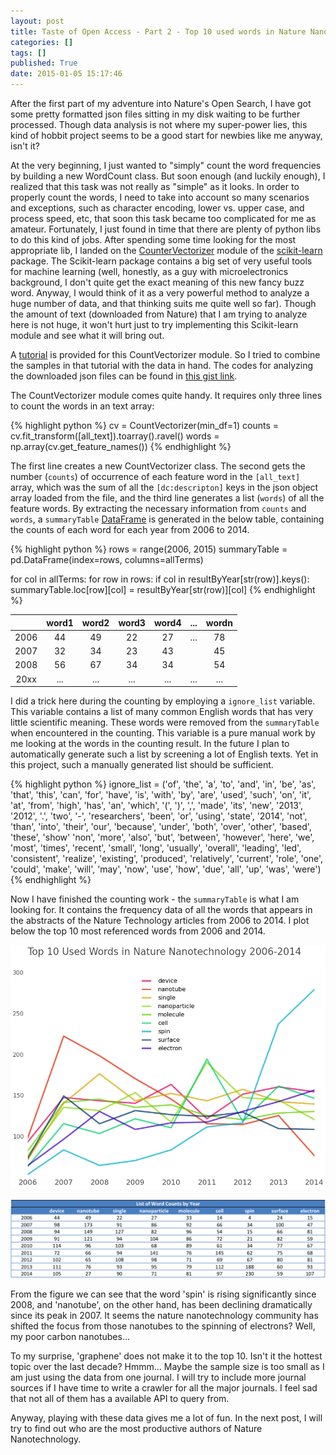 ```yaml
---
layout: post
title: Taste of Open Access - Part 2 - Top 10 used words in Nature Nanotechnology
categories: []
tags: []
published: True
date: 2015-01-05 15:17:46
---
```


After the first part of my adventure into Nature's Open Search, I have got some pretty formatted json files sitting in my disk waiting to be further processed. Though data analysis is not where my super-power lies, this kind of hobbit project seems to be a good start for newbies like me anyway, isn't it?

At the very beginning, I just wanted to "simply" count the word frequencies by building a new WordCount class. But soon enough (and luckily enough), I realized that this task was not really as "simple" as it looks. In order to properly count the words, I need to take into account so many scenarios and exceptions, such as character encoding, lower vs. upper case, and process speed, etc, that soon this task became too complicated for me as amateur. Fortunately, I just found in time that there are plenty of python libs to do this kind of jobs. After spending some time looking for the most appropriate lib, I landed on the [CounterVectorizer](http://scikit-learn.org/stable/modules/generated/sklearn.feature_extraction.text.CountVectorizer.html) module of the [scikit-learn](http://scikit-learn.org/stable/index.html) package. The Scikit-learn package contains a big set of very useful tools for machine learning (well, honestly, as a guy with microelectronics background, I don't quite get the exact meaning of this new fancy buzz word. Anyway, I would think of it as a very powerful method to analyze a huge number of data, and that thinking suits me quite well so far). Though the amount of text (downloaded from Nature) that I am trying to analyze here is not huge, it won't hurt just to try implementing this Scikit-learn module and see what it will bring out.

A [tutorial](http://scikit-learn.org/dev/modules/feature_extraction.html#common-vectorizer-usage) is provided for this CountVectorizer module. So I tried to combine the samples in that tutorial with the data in hand. The codes for analyzing the downloaded json files can be found in [this gist link](https://gist.github.com/deene/43c15e92624798ab4734).

The CountVectorizer module comes quite handy. It requires only three lines to count the words in an text array:

{% highlight python %}
cv = CountVectorizer(min_df=1)
counts = cv.fit_transform([all_text]).toarray().ravel()
words = np.array(cv.get_feature_names())
{% endhighlight %}

The first line creates a new CountVectorizer class. The second gets the number (`counts`) of occurrence of each feature word in the `[all_text]` array, which was the sum of all the `[dc:descripton]` keys in the json object array loaded from the file, and the third line generates a list (`words`) of all the feature words. By extracting the necessary information from `counts` and `words`, a `summaryTable` [DataFrame](http://pandas.pydata.org/pandas-docs/stable/dsintro.html#dataframe) is generated in the below table, containing the counts of each word for each year from 2006 to 2014.

{% highlight python %}
rows = range(2006, 2015)
summaryTable = pd.DataFrame(index=rows, columns=allTerms)

for col in allTerms:
    for row in rows:
        if col in resultByYear[str(row)].keys():
            summaryTable.loc[row][col] = resultByYear[str(row)][col]
{% endhighlight %}

|      | word1 | word2 | word3 | word4 | ... | wordn |
|:----:|:-----:|:-----:|:-----:|:-----:|:---:|:-----:|
| 2006 |   44  |   49  |   22  |   27  | ... |   78  |
| 2007 |   32  |   34  |   23  |   43  |     |   45  |
| 2008 |   56  |   67  |   34  |   34  |     |   54  |
| 20xx |  ...  |  ...  |  ...  |  ...  | ... |  ...  |

I did a trick here during the counting by employing a `ignore_list` variable. This variable contains a list of many common English words that has very little scientific meaning. These words were removed from the `summaryTable` when encountered in the counting. This variable is a pure manual work by me looking at the words in the counting result. In the future I plan to automatically generate such a list by screening a lot of English texts. Yet in this project, such a manually generated list should be sufficient.

{% highlight python %}
ignore_list = ('of', 'the', 'a', 'to', 'and', 'in', 'be', 'as', 'that', 'this', 'can', 'for', 'have', 'is', 'with', 'by', 'are', 'used', 'such', 'on', 'it', 'at', 'from', 'high', 'has', 'an', 'which', '(', ')', ',', 'made', 'its', 'new', '2013', '2012', '.', 'two', '-', 'researchers', 'been', 'or', 'using', 'state', '2014', 'not', 'than', 'into', 'their', 'our', 'because', 'under', 'both', 'over', 'other', 'based', 'these', 'show' 'non', 'more', 'also', 'but', 'between', 'however', 'here', 'we', 'most', 'times', 'recent', 'small', 'long', 'usually', 'overall', 'leading', 'led', 'consistent', 'realize', 'existing', 'produced', 'relatively', 'current', 'role', 'one', 'could', 'make', 'will', 'may', 'now', 'use', 'how', 'due', 'all', 'up', 'was', 'were')
{% endhighlight %}

Now I have finished the counting work - the `summaryTable` is what I am looking for. It contains the frequency data of all the words that appears in the abstracts of the Nature Technology articles from 2006 to 2014. I plot below the top 10 most referenced words from 2006 and 2014.

![TrendPlot](/assets/images/top10WordTrendNatureNano2006-14.png)

![TrendTable](/assets/images/top10WordCountTableNatureNano2006-14.png)

From the figure we can see that the word 'spin' is rising significantly since 2008, and 'nanotube', on the other hand, has been declining dramatically since its peak in 2007. It seems the nature nanotechnology community has shifted the focus from those nanotubes to the spinning of electrons? Well, my poor carbon nanotubes...

To my surprise, 'graphene' does not make it to the top 10. Isn't it the hottest topic over the last decade? Hmmm... Maybe the sample size is too small as I am just using the data from one journal. I will try to include more journal sources if I have time to write a crawler for all the major journals. I feel sad that not all of them has a available API to query from.

Anyway, playing with these data gives me a lot of fun. In the next post, I will try to find out who are the most productive authors of Nature Nanotechnology. 
